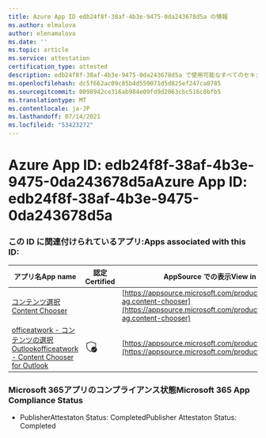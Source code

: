 ```yaml
---
title: Azure App ID edb24f8f-38af-4b3e-9475-0da243678d5a の情報
ms.author: elmalova
author: elenamalova
ms.date: ''
ms.topic: article
ms.service: attestation
certification_type: attested
description: edb24f8f-38af-4b3e-9475-0da243678d5a で使用可能なすべてのセキュリティおよびコンプライアンス情報。
ms.openlocfilehash: dc5f662ac09c85b4d559071d5d825ef247ca0785
ms.sourcegitcommit: 0098942ce316ab984e09fd9d2063cbc516c8bfb5
ms.translationtype: MT
ms.contentlocale: ja-JP
ms.lasthandoff: 07/14/2021
ms.locfileid: "53423272"
---
```

# <a name="azure-app-id-edb24f8f-38af-4b3e-9475-0da243678d5a"></a><span data-ttu-id="6fe7e-103">Azure App ID: edb24f8f-38af-4b3e-9475-0da243678d5a</span><span class="sxs-lookup"><span data-stu-id="6fe7e-103">Azure App ID: edb24f8f-38af-4b3e-9475-0da243678d5a</span></span>


### <a name="apps-associated-with-this-id"></a><span data-ttu-id="6fe7e-104">この ID に関連付けられているアプリ:</span><span class="sxs-lookup"><span data-stu-id="6fe7e-104">Apps associated with this ID:</span></span>
| <span data-ttu-id="6fe7e-105">**アプリ名**</span><span class="sxs-lookup"><span data-stu-id="6fe7e-105">**App name**</span></span> | <span data-ttu-id="6fe7e-106">**認定**</span><span class="sxs-lookup"><span data-stu-id="6fe7e-106">**Certified**</span></span> | <span data-ttu-id="6fe7e-107">**AppSource での表示**</span><span class="sxs-lookup"><span data-stu-id="6fe7e-107">**View in AppSource**</span></span> |
|-|-|-|
| [<span data-ttu-id="6fe7e-108">コンテンツ選択</span><span class="sxs-lookup"><span data-stu-id="6fe7e-108">Content Chooser</span></span>](https://docs.microsoft.com/en-us/microsoft-365-app-certification/forward/officeatwork-ag.content-chooser) |  | [https://appsource.microsoft.com/product/office/officeatwork-ag.content-chooser](https://appsource.microsoft.com/product/office/officeatwork-ag.content-chooser) |
| [<span data-ttu-id="6fe7e-109">officeatwork - コンテンツの選択Outlook</span><span class="sxs-lookup"><span data-stu-id="6fe7e-109">officeatwork - Content Chooser for Outlook</span></span>](https://docs.microsoft.com/en-us/microsoft-365-app-certification/forward/WA104380690) | <img alt="Certified application badge" src="../media/certified-badge.png" height="25" width="25" /> | [https://appsource.microsoft.com/product/office/WA104380690](https://appsource.microsoft.com/product/office/WA104380690) |

### <a name="microsoft-365-app-compliance-status"></a><span data-ttu-id="6fe7e-110">Microsoft 365アプリのコンプライアンス状態</span><span class="sxs-lookup"><span data-stu-id="6fe7e-110">Microsoft 365 App Compliance Status</span></span>
- <span data-ttu-id="6fe7e-111">PublisherAttestaton Status: Completed</span><span class="sxs-lookup"><span data-stu-id="6fe7e-111">Publisher Attestaton Status: Completed</span></span>
